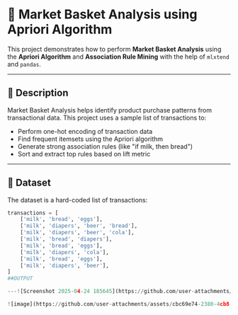 # 🛒 Market Basket Analysis using Apriori Algorithm

This project demonstrates how to perform **Market Basket Analysis** using the **Apriori Algorithm** and **Association Rule Mining** with the help of `mlxtend` and `pandas`.

---

## 📌 Description

Market Basket Analysis helps identify product purchase patterns from transactional data. This project uses a sample list of transactions to:

- Perform one-hot encoding of transaction data
- Find frequent itemsets using the Apriori algorithm
- Generate strong association rules (like "if milk, then bread")
- Sort and extract top rules based on lift metric

---

## 📂 Dataset

The dataset is a hard-coded list of transactions:

```python
transactions = [
    ['milk', 'bread', 'eggs'],
    ['milk', 'diapers', 'beer', 'bread'],
    ['milk', 'diapers', 'beer', 'cola'],
    ['milk', 'bread', 'diapers'],
    ['milk', 'bread', 'eggs'],
    ['milk', 'diapers', 'cola'],
    ['milk', 'bread', 'eggs'],
    ['milk', 'diapers', 'beer'],
]
##OUTPUT

---![Screenshot 2025-04-24 185645](https://github.com/user-attachments/assets/46b723d9-dc2f-45bc-aff1-9366455ba2e9)

![image](https://github.com/user-attachments/assets/cbc69e74-2380-4cb8-bc77-a5851cee34f0)

